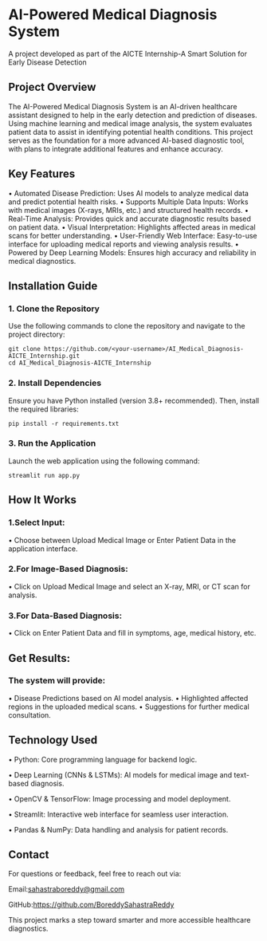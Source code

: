 # AI-Powered Medical Diagnosis System

A project developed as part of the AICTE Internship-A Smart Solution for Early Disease Detection

## Project Overview

The AI-Powered Medical Diagnosis System is an AI-driven healthcare assistant designed to help in the early detection and prediction of diseases. Using machine learning and medical image analysis, the system evaluates patient data to assist in identifying potential health conditions. This project serves as the foundation for a more advanced AI-based diagnostic tool, with plans to integrate additional features and enhance accuracy.

## Key Features

•	Automated Disease Prediction: Uses AI models to analyze medical data and predict potential health risks.
•	Supports Multiple Data Inputs: Works with medical images (X-rays, MRIs, etc.) and structured health records.
•	Real-Time Analysis: Provides quick and accurate diagnostic results based on patient data.
•	Visual Interpretation: Highlights affected areas in medical scans for better understanding.
•	User-Friendly Web Interface: Easy-to-use interface for uploading medical reports and viewing analysis results.
•	Powered by Deep Learning Models: Ensures high accuracy and reliability in medical diagnostics.


## Installation Guide

### 1. Clone the Repository
Use the following commands to clone the repository and navigate to the project directory:
```
git clone https://github.com/<your-username>/AI_Medical_Diagnosis-AICTE_Internship.git  
cd AI_Medical_Diagnosis-AICTE_Internship  
```
### 2. Install Dependencies
Ensure you have Python installed (version 3.8+ recommended). Then, install the required libraries:
```
pip install -r requirements.txt  
```
### 3. Run the Application
Launch the web application using the following command:
```
streamlit run app.py
```
## How It Works

### 1.Select Input:
•	Choose between Upload Medical Image or Enter Patient Data in the application interface.

### 2.For Image-Based Diagnosis:
•	Click on Upload Medical Image and select an X-ray, MRI, or CT scan for analysis.

### 3.For Data-Based Diagnosis:
•	Click on Enter Patient Data and fill in symptoms, age, medical history, etc.

## Get Results:

### The system will provide:
•	Disease Predictions based on AI model analysis.
•	Highlighted affected regions in the uploaded medical scans.
•	Suggestions for further medical consultation.

## Technology Used

•	Python: Core programming language for backend logic.

•	Deep Learning (CNNs & LSTMs): AI models for medical image and text-based diagnosis.

•	OpenCV & TensorFlow: Image processing and model deployment.

•	Streamlit: Interactive web interface for seamless user interaction.

•	Pandas & NumPy: Data handling and analysis for patient records.

## Contact

For questions or feedback, feel free to reach out via:

Email:sahastraboreddy@gmail.com

GitHub:https://github.com/BoreddySahastraReddy

This project marks a step toward smarter and more accessible healthcare diagnostics.
